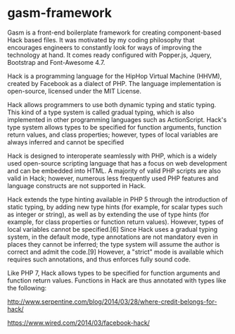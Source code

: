 # gasm-framework
Gasm is a front-end boilerplate framework for creating component-based Hack based files. It was motivated by my coding philosophy that encourages engineers to constantly look for ways of improving the technology at hand. It comes ready configured with Popper.js, Jquery, Bootstrap and Font-Awesome 4.7.

Hack is a programming language for the HipHop Virtual Machine (HHVM), created by Facebook as a dialect of PHP. The language implementation is open-source, licensed under the MIT License.

Hack allows programmers to use both dynamic typing and static typing. This kind of a type system is called gradual typing, which is also implemented in other programming languages such as ActionScript. Hack's type system allows types to be specified for function arguments, function return values, and class properties; however, types of local variables are always inferred and cannot be specified

Hack is designed to interoperate seamlessly with PHP, which is a widely used open-source scripting language that has a focus on web development and can be embedded into HTML. A majority of valid PHP scripts are also valid in Hack; however, numerous less frequently used PHP features and language constructs are not supported in Hack.

Hack extends the type hinting available in PHP 5 through the introduction of static typing, by adding new type hints (for example, for scalar types such as integer or string), as well as by extending the use of type hints (for example, for class properties or function return values). However, types of local variables cannot be specified.[6] Since Hack uses a gradual typing system, in the default mode, type annotations are not mandatory even in places they cannot be inferred; the type system will assume the author is correct and admit the code.[9] However, a "strict" mode is available which requires such annotations, and thus enforces fully sound code.

Like PHP 7, Hack allows types to be specified for function arguments and function return values. Functions in Hack are thus annotated with types like the following:


http://www.serpentine.com/blog/2014/03/28/where-credit-belongs-for-hack/




https://www.wired.com/2014/03/facebook-hack/
